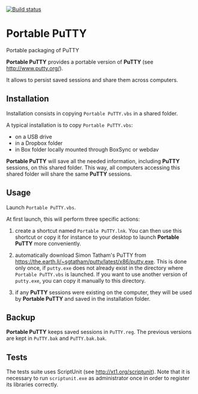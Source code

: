 [![Build status](https://ci.appveyor.com/api/projects/status/k04ikl250e64lwcq?svg=true)](https://ci.appveyor.com/project/bchabrier/portableputty)

# Portable PuTTY
Portable packaging of PuTTY

**Portable PuTTY** provides a portable version of **PuTTY** (see http://www.putty.org/).

It allows to persist saved sessions and share them across computers.

## Installation

Installation consists in copying `Portable PuTTY.vbs` in a shared folder.

A typical installation is to copy `Portable PuTTY.vbs`:

- on a USB drive
- in a Dropbox folder
- in Box folder locally mounted through BoxSync or webdav

**Portable PuTTY** will save all the needed information, including **PuTTY** sessions, on this shared folder. This way, all computers accessing this shared folder will share the same **PuTTY** sessions.

## Usage

Launch `Portable PuTTY.vbs`.

At first launch, this will perform three specific actions:

1. create a shortcut named `Portable PuTTY.lnk`. You can then use this shortcut or copy it for instance to your desktop to launch **Portable PuTTY** more conveniently.

2. automatically download Simon Tatham's PuTTY from https://the.earth.li/~sgtatham/putty/latest/x86/putty.exe.
This is done only once, if `putty.exe` does not already exist in the directory where `Portable PuTTY.vbs` is launched. If you want to use another version of `putty.exe`, you can copy it manually to this directory.

3. if any **PuTTY** sessions were existing on the computer, they will be used by **Portable PuTTY** and saved in the installation folder.

## Backup

**Portable PuTTY** keeps saved sessions in `PuTTY.reg`. The previous versions are kept in `PuTTY.bak` and `PuTTY.bak.bak`.

## Tests

The tests suite uses ScriptUnit (see http://xt1.org/scriptunit). Note that it is necessary to run `scriptunit.exe` as administrator once in order to register its libraries correctly.

